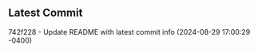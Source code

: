 
## Latest Commit
742f228 - Update README with latest commit info (2024-08-29 17:00:29 -0400) <Yunxi-Zhou>
